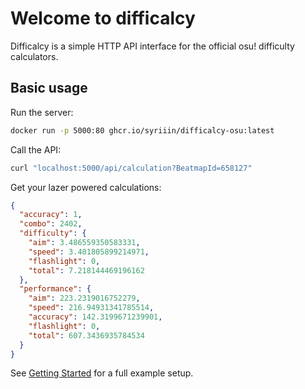 # Welcome to difficalcy

Difficalcy is a simple HTTP API interface for the official osu! difficulty calculators.

## Basic usage

Run the server:

```sh
docker run -p 5000:80 ghcr.io/syriiin/difficalcy-osu:latest
```

Call the API:

```sh
curl "localhost:5000/api/calculation?BeatmapId=658127"
```

Get your lazer powered calculations:

```json
{
  "accuracy": 1,
  "combo": 2402,
  "difficulty": {
    "aim": 3.486559350583331,
    "speed": 3.401805899214971,
    "flashlight": 0,
    "total": 7.218144469196162
  },
  "performance": {
    "aim": 223.2319016752279,
    "speed": 216.94931341785514,
    "accuracy": 142.3199671239901,
    "flashlight": 0,
    "total": 607.3436935784534
  }
}
```

See [Getting Started](./getting-started.md) for a full example setup.

